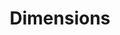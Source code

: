 ---
bigquery: https://console.cloud.google.com/bigquery?p=covid-19-dimensions-ai&page=table&d=data&t=publications
contributors: Digital Science, https://www.digital-science.com/
cost: Free for personal, non-commercial use.
description: Dimensions contains more than 100 million publications, ranging from
  articles published in scholarly journals, books and book chapters, to preprints
  and conference proceedings. All publications are contextualized with linked data
  sets, funding, publications, patents, clinical trials, and policy documents. You
  can also view associated categories, funders, institutions, and researcher profiles.
documentation: https://docs.dimensions.ai/bigquery/index.html
last_edit: Mon, 04 Apr 2022 19:04:00 GMT
location: https://www.dimensions.ai/products/free/
maintained_by: Digital Science, https://www.digital-science.com/
schema_fields: '[''original_title'', ''category_rcdc'', ''category_hrcs_hc'', ''date_inserted'',
  ''gender'', ''phase'', ''category_for'', ''funder_org'', ''established'', ''wikipedia_url'',
  ''foa_number'', ''brief_title'', ''funding_gbp'', ''issue'', ''altmetrics'', ''family_count'',
  ''active_years'', ''funding_usd'', ''created_date'', ''funder_org_countries'', ''funding_chf'',
  ''pages'', ''end_date'', ''original_abstract'', ''legal_events'', ''license'', ''filing_status'',
  ''associated_publication_doi'', ''patent_ids'', ''type'', ''original_assignee_orgs'',
  ''category_icrp_cso'', ''linkout'', ''publication_year'', ''acronyms'', ''conference'',
  ''status'', ''citation_string'', ''family_id'', ''granted_year'', ''research_orgs'',
  ''publication_date'', ''assignee_orgs'', ''interventions'', ''funding_eur'', ''publication_ids'',
  ''cited_by_ids'', ''category_hrcs_rac'', ''legal_status'', ''date_normal'', ''book_series_title'',
  ''associated_grant_ids'', ''start_date'', ''kind'', ''ipcr'', ''conditions'', ''funding_cad'',
  ''external_ids'', ''relationships'', ''acknowledgements'', ''repository_url'', ''funder_countries'',
  ''research_org_state_names'', ''granted_date'', ''organisation_details'', ''email_address'',
  ''current_assignee_countries'', ''funding_jpy'', ''isbn'', ''open_access_categories_v2'',
  ''original_assignee_countries'', ''category_sdg'', ''grant_number'', ''funding_amount'',
  ''current_assignee'', ''date'', ''metrics'', ''jurisdiction'', ''date_imported_gbq'',
  ''reference_ids'', ''investigators'', ''registry'', ''links'', ''doi'', ''research_org_country_names'',
  ''citations_count'', ''repository_id'', ''year'', ''research_org_countries'', ''date_online'',
  ''categories'', ''name'', ''category_icrp_ct'', ''mesh_headings'', ''funder_org_state_codes'',
  ''date_modified'', ''resulting_publication_doi'', ''filing_date'', ''category_uoa'',
  ''assignee_countries'', ''date_print'', ''labels'', ''associated_publication_arxiv_id'',
  ''editors'', ''proceedings_title'', ''category_bra'', ''eisbn'', ''research_org_cities'',
  ''funding_aud'', ''research_org_state_codes'', ''funding_nzd'', ''researcher_ids'',
  ''family_members_ids'', ''associated_publication_pmid'', ''funding_details'', ''language'',
  ''journal'', ''clinical_trial_ids'', ''publisher'', ''category_hra'', ''mesh_terms'',
  ''funder_orgs'', ''journal_lists'', ''description'', ''start_year'', ''source_id'',
  ''inventor_names'', ''supporting_grant_ids'', ''subtitles'', ''research_org_city_names'',
  ''pmcid'', ''parent_id'', ''application_number'', ''end_year'', ''embargo_date'',
  ''cpc'', ''open_access_categories'', ''funder_org_cities'', ''funding_currency'',
  ''repository_name'', ''associated_publication_id'', ''title'', ''priority_year'',
  ''arxiv_id'', ''citations'', ''acronym'', ''expiration_year'', ''address'', ''book_title'',
  ''id'', ''expiration_date'', ''abstract'', ''original_assignee'', ''resulting_publication_ids'',
  ''priority_date'', ''volume'', ''current_assignee_orgs'', ''concepts'', ''filing_year'',
  ''pmid'', ''funder_org_acronyms'', ''aliases'', ''authors'', ''types'', ''funding_cny'']'
shortname: dimensions
tags:
- scholarly literature
- patents
- funding
- clinical trials
- academic profiles
terms_of_use: 'Use of both the Dimensions COVID-19 dataset and full Dimensions dataset
  are subject to the Dimensions Terms of use: https://www.dimensions.ai/policies-terms-legal '
title: Dimensions
uuid: dcff88bd-fe6b-4fdb-8159-809bf9d7bc1c
---